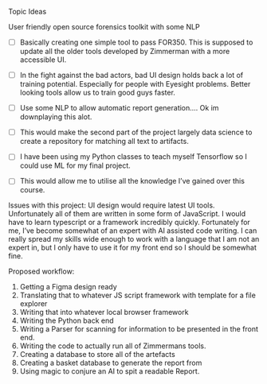 Topic Ideas

User friendly open source forensics toolkit with some NLP

- [ ] Basically creating one simple tool to pass FOR350. This is supposed to update all the older tools developed by Zimmerman with a more accessible UI.
  
- [ ] In the fight against the bad actors, bad UI design holds back a lot of training potential. Especially for people with Eyesight problems. Better looking tools allow us to train good guys faster.
  
- [ ] Use some NLP to allow automatic report generation.... Ok im downplaying this alot.
  
- [ ] This would make the second part of the project largely data science to create a repository for matching all text to artifacts.
  
- [ ] I have been using my Python classes to teach myself Tensorflow so I could use ML for my final project.

- [ ] This would allow me to utilise all the knowledge I’ve gained over this course. 

Issues with this project:
UI design would require latest UI tools. Unfortunately all of them are written in some form of JavaScript. I would have to learn typescript or a framework incredibly quickly. Fortunately for me, I’ve become somewhat of an expert with AI assisted code writing. I can really spread my skills wide enough to work with a language that I am not an expert in, but I only have to use it for my front end so I should be somewhat fine.

Proposed workflow:
1. Getting a Figma design ready
2. Translating that to whatever JS script framework with template for a file explorer
3. Writing that into whatever local browser framework
4. Writing the Python back end
5. Writing a Parser for scanning for information to be presented in the front end.
6. Writing the code to actually run all of Zimmermans tools.
7. Creating a database to store all of the artefacts
8. Creating a basket database to generate the report from
9. Using magic to conjure an AI to spit a readable Report.
